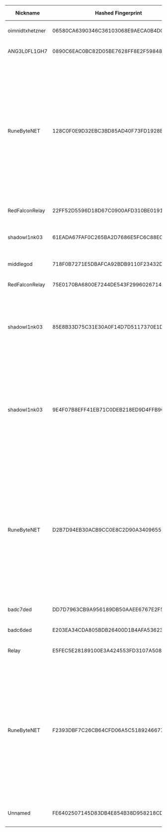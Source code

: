 | Nickname |  Hashed Fingerprint	| Or Addresses | Contact | Running | Flags | Last Seen | First Seen | Last Restarted | Advertised Bandwidth | Platform | Version | Version Status | Recommended Version | Verified hostnames | Exit policy |
|---|---|---|---|---|---|---|---|---|---|---|---|---|---|---|---|
|oimnidtxhetzner | 06580CA6390346C36103068E9AECA0B4DC46BCBA | ["116.203.127.203:9001","[2a01:4f8:c0c:ace1::1]:9001"] | oimnidtx@4wrd.cc | true | Running, V2Dir, Valid | 2025-09-24 12:00:00 | 2025-09-24 10:00:00 | 2025-09-24 08:53:31 | 0 | Tor 0.4.8.10 on Linux | 0.4.8.10 | recommended | true | ["mail.exonip.de"] | ["reject *:*"]|
|ANG3L0FL1GH7 | 0890C6EAC0BC82D05BE7628FF8E2F5984832E03A | ["1.156.36.2:9001","[2001:8003:cc51:dc01:9afc:84ff:fee3:18c3]:9001"] | ANG3L0FL1GH7 ang3l0fl1gh77(at)gmail(dot)com | true | Running, V2Dir, Valid | 2025-09-24 12:00:00 | 2025-09-24 02:00:00 | 2025-09-24 01:15:00 | 0 | Tor 0.4.8.10 on Linux | 0.4.8.10 | recommended | true | N/A | ["reject *:*"]|
|RuneByteNET | 128C0F0E9D32EBC3BD85AD40F73FD1928EC86693 | ["185.40.4.143:9005","[2a0e:4005:1002:ffff:185:40:4:143]:9005"] | tor@runebyte.net | true | Exit, Running, V2Dir, Valid | 2025-09-24 12:00:00 | 2025-09-24 00:00:00 | 2025-09-24 08:29:03 | 0 | Tor 0.4.8.18 on Linux | 0.4.8.18 | recommended | true | ["tor-exit.runebyte.net"] | ["reject 0.0.0.0/8:*","reject 169.254.0.0/16:*","reject 127.0.0.0/8:*","reject 192.168.0.0/16:*","reject 10.0.0.0/8:*","reject 172.16.0.0/12:*","reject 185.40.4.143:*","accept *:20-21","accept *:43","accept *:53","accept *:80-81","accept *:443","accept *:5222-5223","accept *:6667-7000","accept *:8008","accept *:8082","accept *:8332-8333","accept *:8888","accept *:9418","accept *:50002","accept *:64738","accept *:18080-18081","reject *:*"]|
|RedFalconRelay | 22FF52D5596D18D67C0900AFD310BE01916416EE | ["45.147.7.14:9001","[2a12:de40:21:25c4::]:9001"] | maut-loesen7n@icloud.com | false | Running, Valid | 2025-09-24 10:00:00 | 2025-09-24 10:00:00 | 2025-09-24 09:44:20 | 0 | Tor 0.4.8.10 on Linux | 0.4.8.10 | recommended | true | N/A | ["reject *:*"]|
|shadowl1nk03 | 61EADA67FAF0C265BA2D7686E5FC6C88EC8382D3 | ["140.233.190.71:9003"] | email:tor[]shadowl1nk.com url:shadowl1nk.com proof:dns-rsa abuse:abuse[]shadowl1nk.com ciissversion:2 | true | Running, V2Dir, Valid | 2025-09-24 12:00:00 | 2025-09-24 09:00:00 | 2025-09-24 08:51:11 | 0 | Tor 0.4.8.18 on Linux | 0.4.8.18 | recommended | true | N/A | ["reject *:*"]|
|middlegod | 718F0B7271E5DBAFCA92BDB9110F23432D8BBB2F | ["217.92.250.91:9001"] | Tormiddlegod@protonmail.ch | true | Running, V2Dir, Valid | 2025-09-24 12:00:00 | 2025-09-24 07:00:00 | 2025-09-24 06:38:02 | 226304 | Tor 0.4.8.18 on Linux | 0.4.8.18 | recommended | true | ["gateway.lessner.de"] | ["reject *:*"]|
|RedFalconRelay | 75E0170BA6800E7244DE543F29960267147A2B0C | ["45.147.7.14:9001","[2a12:de40:21:25c4::]:9001"] | maut-loesen7n@icloud.com | true | Running, Valid | 2025-09-24 12:00:00 | 2025-09-24 11:00:00 | 2025-09-24 09:51:10 | 0 | Tor 0.4.8.10 on Linux | 0.4.8.10 | recommended | true | N/A | ["reject *:*"]|
|shadowl1nk03 | 85E8B33D75C31E30A0F14D7D5117370E1D45CE2A | ["140.233.190.71:9002"] | email:tor[]shadowl1nk.com url:shadowl1nk.com proof:dns-rsa abuse:abuse[]shadowl1nk.com ciissversion:2 | true | Exit, Running, V2Dir, Valid | 2025-09-24 12:00:00 | 2025-09-24 09:00:00 | 2025-09-24 08:51:12 | 0 | Tor 0.4.8.18 on Linux | 0.4.8.18 | recommended | true | N/A | ["reject 0.0.0.0/8:*","reject 169.254.0.0/16:*","reject 127.0.0.0/8:*","reject 192.168.0.0/16:*","reject 10.0.0.0/8:*","reject 172.16.0.0/12:*","reject 140.233.190.71:*","accept *:53","accept *:80","accept *:443","reject *:*"]|
|shadowl1nk03 | 9E4F07B8EFF41EB71C0DEB218ED9D4FFB9C06EC0 | ["140.233.190.71:9001"] | email:tor[]shadowl1nk.com url:shadowl1nk.com proof:dns-rsa abuse:abuse[]shadowl1nk.com ciissversion:2 | true | Exit, Running, V2Dir, Valid | 2025-09-24 12:00:00 | 2025-09-24 09:00:00 | 2025-09-24 08:51:12 | 0 | Tor 0.4.8.18 on Linux | 0.4.8.18 | recommended | true | N/A | ["reject 0.0.0.0/8:*","reject 169.254.0.0/16:*","reject 127.0.0.0/8:*","reject 192.168.0.0/16:*","reject 10.0.0.0/8:*","reject 172.16.0.0/12:*","reject 140.233.190.71:*","accept *:53","accept *:80","accept *:81","accept *:443","accept *:8080","accept *:8443","accept *:6667","accept *:5222","accept *:5223","reject *:*"]|
|RuneByteNET | D2B7D94EB30ACB9CC0E8C2D90A34096557CBA908 | ["185.40.4.143:9006","[2a0e:4005:1002:ffff:185:40:4:143]:9006"] | tor@runebyte.net | true | Exit, Running, V2Dir, Valid | 2025-09-24 12:00:00 | 2025-09-24 00:00:00 | 2025-09-24 08:24:52 | 0 | Tor 0.4.8.18 on Linux | 0.4.8.18 | recommended | true | ["tor-exit.runebyte.net"] | ["reject 0.0.0.0/8:*","reject 169.254.0.0/16:*","reject 127.0.0.0/8:*","reject 192.168.0.0/16:*","reject 10.0.0.0/8:*","reject 172.16.0.0/12:*","reject 185.40.4.143:*","accept *:20-21","accept *:43","accept *:53","accept *:80-81","accept *:443","accept *:5222-5223","accept *:6667-7000","accept *:8008","accept *:8082","accept *:8332-8333","accept *:8888","accept *:9418","accept *:50002","accept *:64738","accept *:18080-18081","reject *:*"]|
|badc7ded | DD7D7963CB9A956189DB50AAEE6767E2F53E2A82 | ["116.255.1.163:9008"] | tor badc0ded com | true | Running, V2Dir, Valid | 2025-09-24 12:00:00 | 2025-09-24 10:00:00 | 2025-09-24 07:43:52 | 0 | Tor 0.4.8.17 on Linux | 0.4.8.17 | recommended | true | N/A | ["reject *:*"]|
|badc6ded | E203EA34CDA805BDB26400D1B4AFA536234E0622 | ["116.255.1.163:9007"] | tor badc0ded com | true | Running, V2Dir, Valid | 2025-09-24 12:00:00 | 2025-09-24 09:00:00 | 2025-09-24 07:42:29 | 0 | Tor 0.4.8.17 on Linux | 0.4.8.17 | recommended | true | N/A | ["reject *:*"]|
|Relay | E5FEC5E28189100E3A424553FD3107A50822E8A4 | ["45.76.237.203:443"] | N/A | true | Running, V2Dir, Valid | 2025-09-24 12:00:00 | 2025-09-24 02:00:00 | 2025-09-24 01:36:46 | 0 | Tor 0.4.8.10 on Linux | 0.4.8.10 | recommended | true | N/A | ["reject *:*"]|
|RuneByteNET | F2393DBF7C26CB64CFD06A5C5189246677262987 | ["185.40.4.143:9004","[2a0e:4005:1002:ffff:185:40:4:143]:9004"] | tor@runebyte.net | true | Exit, Running, V2Dir, Valid | 2025-09-24 12:00:00 | 2025-09-24 00:00:00 | 2025-09-24 08:24:52 | 0 | Tor 0.4.8.18 on Linux | 0.4.8.18 | recommended | true | ["tor-exit.runebyte.net"] | ["reject 0.0.0.0/8:*","reject 169.254.0.0/16:*","reject 127.0.0.0/8:*","reject 192.168.0.0/16:*","reject 10.0.0.0/8:*","reject 172.16.0.0/12:*","reject 185.40.4.143:*","accept *:20-21","accept *:43","accept *:53","accept *:80-81","accept *:443","accept *:5222-5223","accept *:6667-7000","accept *:8008","accept *:8082","accept *:8332-8333","accept *:8888","accept *:9418","accept *:50002","accept *:64738","accept *:18080-18081","reject *:*"]|
|Unnamed | FE6402507145D83DB4E854B38D958218CD1237B0 | ["216.128.185.39:9000","[2001:19f0:b002:365:5400:5ff:fea6:e199]:9000"] | Minsoo Choo  <minsoochoo0122 AT proton dot me> | true | Running, Valid | 2025-09-24 12:00:00 | 2025-09-24 01:00:00 | 2025-09-24 01:40:58 | 0 | Tor 0.4.8.16 on FreeBSD | 0.4.8.16 | recommended | true | N/A | ["reject *:*"]|
